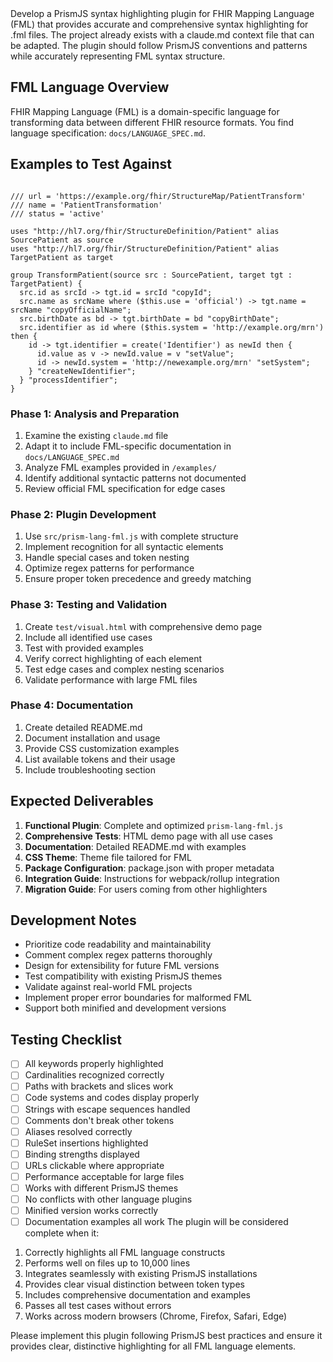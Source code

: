 <goal>
Develop a PrismJS syntax highlighting plugin for FHIR Mapping Language (FML) that provides accurate and comprehensive syntax highlighting for .fml files.
</goal>
<context>
The project already exists with a claude.md context file that can be adapted. The plugin should follow PrismJS conventions and patterns while accurately representing FML syntax structure.
</context>
<technical-specification>

## FML Language Overview

FHIR Mapping Language (FML) is a domain-specific language for transforming data between different FHIR resource formats. You find language specification: `docs/LANGUAGE_SPEC.md`.

## Examples to Test Against

```fml

/// url = 'https://example.org/fhir/StructureMap/PatientTransform'
/// name = 'PatientTransformation'
/// status = 'active'

uses "http://hl7.org/fhir/StructureDefinition/Patient" alias SourcePatient as source
uses "http://hl7.org/fhir/StructureDefinition/Patient" alias TargetPatient as target

group TransformPatient(source src : SourcePatient, target tgt : TargetPatient) {
  src.id as srcId -> tgt.id = srcId "copyId";
  src.name as srcName where ($this.use = 'official') -> tgt.name = srcName "copyOfficialName";
  src.birthDate as bd -> tgt.birthDate = bd "copyBirthDate";
  src.identifier as id where ($this.system = 'http://example.org/mrn') then {
    id -> tgt.identifier = create('Identifier') as newId then {
      id.value as v -> newId.value = v "setValue";
      id -> newId.system = 'http://newexample.org/mrn' "setSystem";
    } "createNewIdentifier";
  } "processIdentifier";
}
```

</technical-specification>
<instruction>

### Phase 1: Analysis and Preparation

1. Examine the existing `claude.md` file
2. Adapt it to include FML-specific documentation in `docs/LANGUAGE_SPEC.md`
3. Analyze FML examples provided in `/examples/`
4. Identify additional syntactic patterns not documented
5. Review official FML specification for edge cases

### Phase 2: Plugin Development

1. Use `src/prism-lang-fml.js` with complete structure
2. Implement recognition for all syntactic elements
3. Handle special cases and token nesting
4. Optimize regex patterns for performance
5. Ensure proper token precedence and greedy matching

### Phase 3: Testing and Validation

1. Create `test/visual.html` with comprehensive demo page
2. Include all identified use cases
3. Test with provided examples
4. Verify correct highlighting of each element
5. Test edge cases and complex nesting scenarios
6. Validate performance with large FML files

### Phase 4: Documentation

1. Create detailed README.md
2. Document installation and usage
3. Provide CSS customization examples
4. List available tokens and their usage
5. Include troubleshooting section
   </instruction>
   <recommandation>

## Expected Deliverables

1. **Functional Plugin**: Complete and optimized `prism-lang-fml.js`
2. **Comprehensive Tests**: HTML demo page with all use cases
3. **Documentation**: Detailed README.md with examples
4. **CSS Theme**: Theme file tailored for FML
5. **Package Configuration**: package.json with proper metadata
6. **Integration Guide**: Instructions for webpack/rollup integration
7. **Migration Guide**: For users coming from other highlighters

## Development Notes

- Prioritize code readability and maintainability
- Comment complex regex patterns thoroughly
- Design for extensibility for future FML versions
- Test compatibility with existing PrismJS themes
- Validate against real-world FML projects
- Implement proper error boundaries for malformed FML
- Support both minified and development versions

## Testing Checklist

- [ ] All keywords properly highlighted
- [ ] Cardinalities recognized correctly
- [ ] Paths with brackets and slices work
- [ ] Code systems and codes display properly
- [ ] Strings with escape sequences handled
- [ ] Comments don't break other tokens
- [ ] Aliases resolved correctly
- [ ] RuleSet insertions highlighted
- [ ] Binding strengths displayed
- [ ] URLs clickable where appropriate
- [ ] Performance acceptable for large files
- [ ] Works with different PrismJS themes
- [ ] No conflicts with other language plugins
- [ ] Minified version works correctly
- [ ] Documentation examples all work
      </recommandation>
      <exemple>
      </exemple>
      <output>
      The plugin will be considered complete when it:

1. Correctly highlights all FML language constructs
2. Performs well on files up to 10,000 lines
3. Integrates seamlessly with existing PrismJS installations
4. Provides clear visual distinction between token types
5. Includes comprehensive documentation and examples
6. Passes all test cases without errors
7. Works across modern browsers (Chrome, Firefox, Safari, Edge)
   </output>

Please implement this plugin following PrismJS best practices and ensure it provides clear, distinctive highlighting for all FML language elements.
